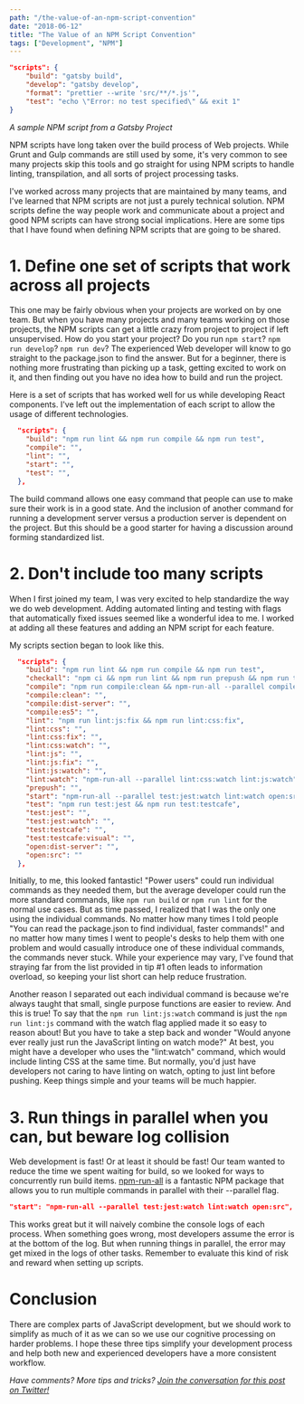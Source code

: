 ```yaml
---
path: "/the-value-of-an-npm-script-convention"
date: "2018-06-12"
title: "The Value of an NPM Script Convention"
tags: ["Development", "NPM"]
---
```


```json
"scripts": {
    "build": "gatsby build",
    "develop": "gatsby develop",
    "format": "prettier --write 'src/**/*.js'",
    "test": "echo \"Error: no test specified\" && exit 1"
}
```

_A sample NPM script from a Gatsby Project_

NPM scripts have long taken over the build process of Web projects. While Grunt and Gulp commands are still used by
some, it's very common to see many projects skip this tools and go straight for using NPM scripts to handle linting,
transpilation, and all sorts of project processing tasks.

I've worked across many projects that are maintained by many teams, and I've learned that NPM scripts are not just a
purely technical solution. NPM scripts define the way people work and communicate about a project and good NPM scripts
can have strong social implications. Here are some tips that I have found when defining NPM scripts that are going to be
shared.

# 1. Define one set of scripts that work across all projects

This one may be fairly obvious when your projects are worked on by one team. But when you have many projects and many
teams working on those projects, the NPM scripts can get a little crazy from project to project if left unsupervised.
How do you start your project? Do you run `npm start`? `npm run develop`? `npm run dev`? The experienced Web developer
will know to go straight to the package.json to find the answer. But for a beginner, there is nothing more frustrating
than picking up a task, getting excited to work on it, and then finding out you have no idea how to build and run the
project.

Here is a set of scripts that has worked well for us while developing React components. I've left out the implementation
of each script to allow the usage of different technologies.

```json
  "scripts": {
    "build": "npm run lint && npm run compile && npm run test",
    "compile": "",
    "lint": "",
    "start": "",
    "test": "",
  },
```

The build command allows one easy command that people can use to make sure their work is in a good state. And the
inclusion of another command for running a development server versus a production server is dependent on the project.
But this should be a good starter for having a discussion around forming standardized list.

# 2. Don't include too many scripts

When I first joined my team, I was very excited to help standardize the way we do web development. Adding automated
linting and testing with flags that automatically fixed issues seemed like a wonderful idea to me. I worked at adding
all these features and adding an NPM script for each feature.

My scripts section began to look like this.

```json
  "scripts": {
    "build": "npm run lint && npm run compile && npm run test",
    "checkall": "npm ci && npm run lint && npm run prepush && npm run test",
    "compile": "npm run compile:clean && npm-run-all --parallel compile:es5 compile:dist-server",
    "compile:clean": "",
    "compile:dist-server": "",
    "compile:es5": "",
    "lint": "npm run lint:js:fix && npm run lint:css:fix",
    "lint:css": "",
    "lint:css:fix": "",
    "lint:css:watch": "",
    "lint:js": "",
    "lint:js:fix": "",
    "lint:js:watch": "",
    "lint:watch": "npm-run-all --parallel lint:css:watch lint:js:watch",
    "prepush": "",
    "start": "npm-run-all --parallel test:jest:watch lint:watch open:src",
    "test": "npm run test:jest && npm run test:testcafe",
    "test:jest": "",
    "test:jest:watch": "",
    "test:testcafe": "",
    "test:testcafe:visual": "",
    "open:dist-server": "",
    "open:src": ""
  },
```

Initially, to me, this looked fantastic! "Power users" could run individual commands as they needed them, but the
average developer could run the more standard commands, like `npm run build` or `npm run lint` for the normal use cases.
But as time passed, I realized that I was the only one using the individual commands. No matter how many times I told
people "You can read the package.json to find individual, faster commands!" and no matter how many times I went to
people's desks to help them with one problem and would casually introduce one of these individual commands, the commands
never stuck. While your experience may vary, I've found that straying far from the list provided in tip #1 often leads
to information overload, so keeping your list short can help reduce frustration.

Another reason I separated out each individual command is because we're always taught that small, single purpose
functions are easier to review. And this is true! To say that the `npm run lint:js:watch` command is just the
`npm run lint:js` command with the watch flag applied made it so easy to reason about! But you have to take a step back
and wonder "Would anyone ever really just run the JavaScript linting on watch mode?" At best, you might have a developer
who uses the "lint:watch" command, which would include linting CSS at the same time. But normally, you'd just have
developers not caring to have linting on watch, opting to just lint before pushing. Keep things simple and your teams
will be much happier.

# 3. Run things in parallel when you can, but beware log collision

Web development is fast! Or at least it should be fast! Our team wanted to reduce the time we spent waiting for build,
so we looked for ways to concurrently run build items. [npm-run-all](https://github.com/mysticatea/npm-run-all/) is a
fantastic NPM package that allows you to run multiple commands in parallel with their --parallel flag.

```json
"start": "npm-run-all --parallel test:jest:watch lint:watch open:src",
```

This works great but it will naively combine the console logs of each process. When something goes wrong, most
developers assume the error is at the bottom of the log. But when running things in parallel, the error may get mixed in
the logs of other tasks. Remember to evaluate this kind of risk and reward when setting up scripts.

# Conclusion

There are complex parts of JavaScript development, but we should work to simplify as much of it as we can so we use our
cognitive processing on harder problems. I hope these three tips simplify your development process and help both new and
experienced developers have a more consistent workflow.

_Have comments? More tips and tricks? [Join the conversation for this post on Twitter!]()_
